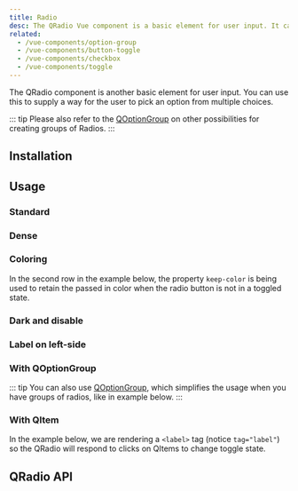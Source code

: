 ```yaml
---
title: Radio
desc: The QRadio Vue component is a basic element for user input. It can be used to supply a way for the user to pick an option from multiple choices.
related:
  - /vue-components/option-group
  - /vue-components/button-toggle
  - /vue-components/checkbox
  - /vue-components/toggle
---
```


The QRadio component is another basic element for user input. You can use this to supply a way for the user to pick an option from multiple choices.

::: tip
Please also refer to the [QOptionGroup](/vue-components/option-group) on other possibilities for creating groups of Radios.
:::

## Installation
<doc-installation components="QRadio" />

## Usage

### Standard

<doc-example title="Standard" file="QRadio/Standard" />

### Dense

<doc-example title="Dense" file="QRadio/Dense" />

### Coloring

In the second row in the example below, the property `keep-color` is being used to retain the passed in color when the radio button is not in a toggled state.

<doc-example title="Coloring" file="QRadio/Coloring" />

### Dark and disable

<doc-example title="On a dark background" file="QRadio/OnDarkBackground" dark />

<doc-example title="Disable" file="QRadio/Disable" />

### Label on left-side

<doc-example title="Label on left side" file="QRadio/LabelPosition" />

### With QOptionGroup

::: tip
You can also use [QOptionGroup](/vue-components/option-group), which simplifies the usage when you have groups of radios, like in example below.
:::

<doc-example title="Usage with QOptionGroup" file="QRadio/OptionGroup" />

### With QItem

In the example below, we are rendering a `<label>` tag (notice `tag="label"`) so the QRadio will respond to clicks on QItems to change toggle state.

<doc-example title="With QItem" file="QRadio/InaList" />

## QRadio API
<doc-api file="QRadio" />
